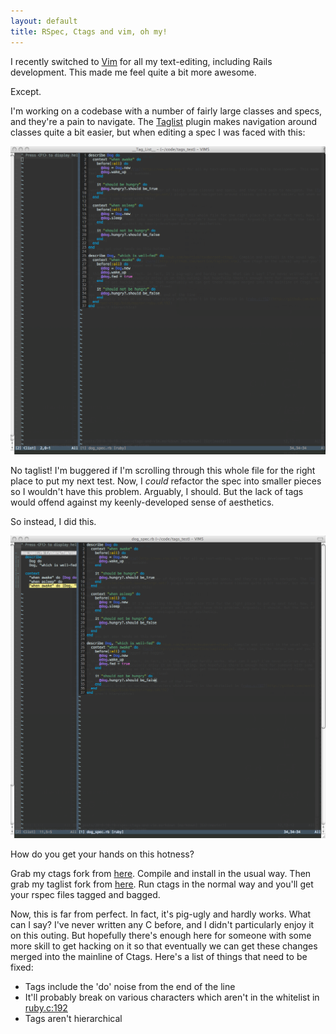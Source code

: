 ```yaml
---
layout: default
title: RSpec, Ctags and vim, oh my!
---
```


I recently switched to [Vim](http://www.vim.org/) for all my text-editing, including Rails development. This made me feel quite a bit more awesome.

Except.

I'm working on a codebase with a number of fairly large classes and specs, and they're a pain to navigate. The [Taglist](http://vim-taglist.sourceforge.net/) plugin makes navigation around classes quite a bit easier, but when editing a spec I was faced with this:

![No tags!](/images/no_tags.png)

No taglist! I'm buggered if I'm scrolling through this whole file for the right place to put my next test. Now, I *could* refactor the spec into smaller pieces so I wouldn't have this problem. Arguably, I should. But the lack of tags would offend against my keenly-developed sense of aesthetics.

So instead, I did this.

![With tags!](/images/with_tags.png)

How do you get your hands on this hotness?

Grab my ctags fork from [here](http://github.com/mortice/exuberant-ctags). Compile and install in the usual way. Then grab my taglist fork from [here](http://github.com/mortice/taglist.vim). Run ctags in the normal way and you'll get your rspec files tagged and bagged.

Now, this is far from perfect. In fact, it's pig-ugly and hardly works. What can I say? I've never written any C before, and I didn't particularly enjoy it on this outing. But hopefully there's enough here for someone with some more skill to get hacking on it so that eventually we can get these changes merged into the mainline of Ctags. Here's a list of things that need to be fixed:

* Tags include the 'do' noise from the end of the line
* It'll probably break on various characters which aren't in the whitelist in [ruby.c:192](http://github.com/mortice/exuberant-ctags/blob/master/ruby.c#L192)
* Tags aren't hierarchical
